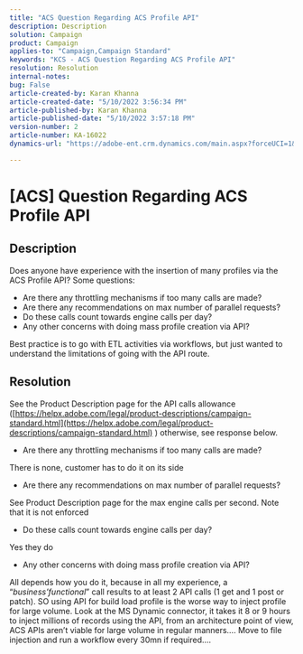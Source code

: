 ```yaml
---
title: "ACS Question Regarding ACS Profile API"
description: Description
solution: Campaign
product: Campaign
applies-to: "Campaign,Campaign Standard"
keywords: "KCS - ACS Question Regarding ACS Profile API"
resolution: Resolution
internal-notes: 
bug: False
article-created-by: Karan Khanna
article-created-date: "5/10/2022 3:56:34 PM"
article-published-by: Karan Khanna
article-published-date: "5/10/2022 3:57:18 PM"
version-number: 2
article-number: KA-16022
dynamics-url: "https://adobe-ent.crm.dynamics.com/main.aspx?forceUCI=1&pagetype=entityrecord&etn=knowledgearticle&id=6cac85be-79d0-ec11-a7b5-00224809c556"

---
```

# [ACS] Question Regarding ACS Profile API

## Description


Does anyone have experience with the insertion of many profiles via the ACS Profile API? Some questions:

- Are there any throttling mechanisms if too many calls are made?
- Are there any recommendations on max number of parallel requests?
- Do these calls count towards engine calls per day?
- Any other concerns with doing mass profile creation via API?


Best practice is to go with ETL activities via workflows, but just wanted to understand the limitations of going with the API route.


## Resolution


See the Product Description page for the API calls allowance ([https://helpx.adobe.com/legal/product-descriptions/campaign-standard.html](https://helpx.adobe.com/legal/product-descriptions/campaign-standard.html) ) otherwise, see response below.



- Are there any throttling mechanisms if too many calls are made?


There is none, customer has to do it on its side

- Are there any recommendations on max number of parallel requests?


See Product Description page for the max engine calls per second. Note that it is not enforced

- Do these calls count towards engine calls per day?


Yes they do

- Any other concerns with doing mass profile creation via API?


All depends how you do it, because in all my experience, a “*business’functional*” call results to at least 2 API calls (1 get and 1 post or patch). SO using API for build load profile is the worse way to inject profile for large volume. Look at the MS Dynamic connector, it takes it 8 or 9 hours to inject millions of records using the API, from an architecture point of view, ACS APIs aren’t viable for large volume in regular manners…. Move to file injection and run a workflow every 30mn if required….
